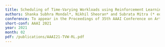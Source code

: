 ```yaml
---
title: Scheduling of Time-Varying Workloads using Reinforcement Learning
authors: Shanka Subhra Mondal*, Nikhil Sheoran* and Subrata Mitra (* equal contribution)
conference: To appear in the Proceedings of 35th AAAI Conference on Artificial Intelligence
short-conf: AAAI 2021
year: 2021
month: 02
pdf: /publications/AAAI21-TVW-RL.pdf
---
```

